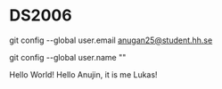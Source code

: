 # DS2006
git config --global user.email <anugan25@student.hh.se>

git config --global user.name "<Anujin>" 


Hello World! 
Hello Anujin, it is me Lukas!

